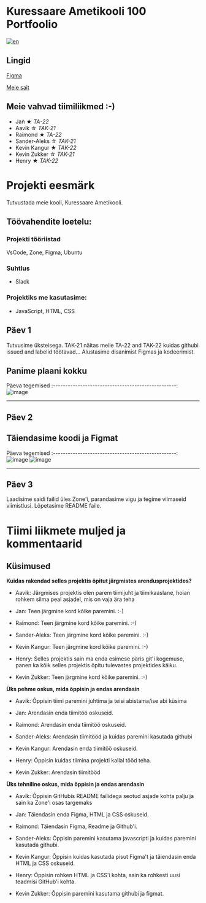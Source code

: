 # Kuressaare Ametikooli 100 Portfoolio
[![en](https://img.shields.io/badge/lang-en-red.svg)](https://github.com/sander-aleks/KAK100Portfolio/blob/master/README.md)


## Lingid
[Figma](https://www.figma.com/file/A7QbEvQccutgwBl1vWuL6v/KAK100PORTFOOLIO-team-library?node-id=0%3A1)

[Meie sait](https://tak21aavik.itmajakas.ee/KAK100/contacts.html)

## Meie vahvad tiimiliikmed :-)
- Jan ★ _TA-22_
- Aavik ☆ _TAK-21_
- Raimond ★ _TA-22_
- Sander-Aleks ☆ _TAK-21_
- Kevin Kangur ★ _TAK-22_
- Kevin Zukker ☆ _TAK-21_
- Henry ★ _TAK-22_

# Projekti eesmärk
Tutvustada meie kooli, Kuressaare Ametikooli.

## Töövahendite loetelu:
### Projekti tööriistad
VsCode, Zone, Figma, Ubuntu


### Suhtlus 

- Slack

### Projektiks me kasutasime:
-  JavaScript, HTML, CSS

## Päev 1
Tutvusime üksteisega.
TAK-21 näitas meile TA-22 and TAK-22 kuidas githubi issued and labelid töötavad...
Alustasime disanimist Figmas ja kodeerimist.

Panime plaani kokku
-----------------------------------------------------------------
Päeva              tegemised
:--------------------------------------------------:
![image](https://user-images.githubusercontent.com/91154227/199925447-c785cd37-8d2a-4e82-ac88-da7b49cdb60f.jpg)



-------------------------------------------


## Päev 2

Täiendasime koodi ja Figmat
-----------------------------------------------------------------
Päeva              tegemised
:--------------------------------------------------:
![image](https://user-images.githubusercontent.com/113008169/199742963-ec59a05b-598d-45b8-9ae1-13ca2331ee40.png) ![image](https://user-images.githubusercontent.com/113008169/199743004-c318f370-c8ff-4e54-8f82-50ecdd6da6b5.png)



-------------------------------------------

## Päev 3
Laadisime saidi failid üles Zone'i, parandasime vigu ja tegime viimaseid viimistlusi.
Lõpetasime README faile.



# Tiimi liikmete muljed ja kommentaarid

## Küsimused 
**Kuidas rakendad selles projektis õpitut järgmistes arendusprojektides?**
- Aavik:	 Järgmises projektis olen parem tiimijuht ja tiimikaaslane, hoian rohkem silma peal asjadel, mis on vaja ära teha

- Jan: Teen järgmine kord kõike paremini. :-)

- Raimond: Teen järgmine kord kõike paremini. :-)	 

- Sander-Aleks:	 Teen järgmine kord kõike paremini. :-)	

- Kevin Kangur:	 Teen järgmine kord kõike paremini. :-)	

- Henry: 	Selles projektis  sain ma enda esimese päris git'i kogemuse, panen ka kõik selles projektis õpitu tulevastes projektides käiku.

- Kevin Zukker:	Teen järgmine kord kõike paremini. :-)	

**Üks pehme oskus, mida õppisin ja endas arendasin**
- Aavik: Õppisin tiimi paremini juhtima ja teisi abistama/ise abi küsima

- Jan: Arendasin enda tiimitöö oskuseid.

- Raimond: Arendasin enda tiimitöö oskuseid. 

- Sander-Aleks:	 Arendasin tiimitööd ja kuidas paremini kasutada githubi	

- Kevin Kangur:	 	Arendasin enda tiimitöö oskuseid.

- Henry:	Õppisin kuidas tiimina projekti kallal tööd teha.

- Kevin Zukker:	Arendasin tiimitööd

**Üks tehniline oskus, mida õppisin ja endas arendasin**
- Aavik: Õppisin GitHubis README failidega seotud asjade kohta palju ja sain ka Zone'i osas targemaks 

- Jan:  Täiendasin enda Figma, HTML ja CSS oskuseid.

- Raimond: Täiendasin Figma, Readme ja Github'i.	 

- Sander-Aleks:	 Õppisin paremini kasutama javascripti ja kuidas paremini kasutada githubi.

- Kevin Kangur:	 	Õppisin kuidas kasutada pisut Figma't ja täiendasin enda HTML ja CSS oskuseid.

- Henry:	 Õppisin rohken HTML ja CSS'i kohta, sain ka rohkesti uusi teadmisi GitHub'i kohta.

- Kevin Zukker:	Õppisin paremini kasutama githubi ja figmat.
